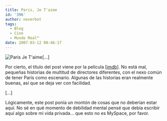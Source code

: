 ```yaml
---
title: Paris, Je T'aime
id: '396'
author: neverbot
tags:
  - Blog
  - Cine
  - Mundo Real™
date: 2007-03-12 00:46:17
---
```


![Paris Je T'aime](./Paris.jpg "Paris Je T'aime")\[...\]

Por cierto, el título del post viene por la película \[[imdb](http://imdb.com/title/tt0401711/)\]. No está mal, pequeñas historias de multitud de directores diferentes, con el nexo común de tener París como escenario. Algunas de las historias eran realmente buenas, así que se deja ver con facilidad.

\[...\]

Lógicamente, este post ponía un montón de cosas que no deberían estar aquí. No sé en qué momento de debilidad mental pensé que debía escribir aquí algo sobre mi vida privada... que esto no es MySpace, por favor.